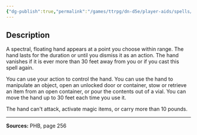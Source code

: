 ```yaml
---
{"dg-publish":true,"permalink":"/games/ttrpg/dn-d5e/player-aids/spells/cantrips/mage-hand/","tags":["TTRPG/DND/5e","verbal","somatic","utility"]}
---
```



## Description
A spectral, floating hand appears at a point you choose within range.
The hand lasts for the duration or until you dismiss it as an action.
The hand vanishes if it is ever more than 30 feet away from you or if you cast this spell again.

You can use your action to control the hand.
You can use the hand to manipulate an object, open an unlocked door or container, stow or retrieve an item from an open container, or pour the contents out of a vial.
You can move the hand up to 30 feet each time you use it.

The hand can't attack, activate magic items, or carry more than 10 pounds.

---

**Sources:** PHB, page 256
